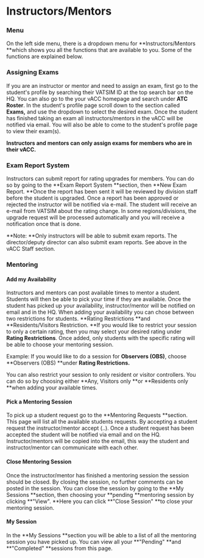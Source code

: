 # Instructors/Mentors

### Menu

On the left side menu, there is a dropdown menu for **Instructors/Mentors **which shows you all the functions that are available to you. Some of the functions are explained below.

### Assigning Exams

If you are an instructor or mentor and need to assign an exam, first go to the student's profile by searching their VATSIM ID at the top search bar on the HQ. You can also go to the your vACC homepage and search under **ATC Roster**. In the student's profile page scroll down to the section called **Exams,** and use the dropdown to select the desired exam. Once the student has finished taking an exam all instructors/mentors in the vACC will be notified via email. You will also be able to come to the student's profile page to view their exam\(s\).

**Instructors and mentors can only assign exams for members who are in their vACC.**

### Exam Report System

Instructors can submit report for rating upgrades for members. You can do so by going to the **Exam Report System **section, then **New Exam Report. **Once the report has been sent it will be reviewed by division staff before the student is upgraded. Once a report has been approved or rejected the instructor will be notified via e-mail. The student will receive an e-mail from VATSIM about the rating change. In some regions/divisions, the upgrade request will be processed automatically and you will receive a notification once that is done.

**Note: **Only instructors will be able to submit exam reports. The director/deputy director can also submit exam reports. See above in the vACC Staff section.

### Mentoring

#### Add my Availability

Instructors and mentors can post available times to mentor a student. Students will then be able to pick your time if they are available. Once the student has picked up your availability, instructor/mentor will be notified on email and in the HQ. When adding your availability you can chose between two restrictions for students. **Rating Restrictions **and **Residents/Visitors Restriction. **If you would like to restrict your session to only a certain rating, then you may select your desired rating under **Rating Restrictions**. Once added, only students with the specific rating will be able to choose your mentoring session.

Example: If you would like to do a session for **Observers \(OBS\)**, choose **Observers \(OBS\) **under **Rating Restrictions.**

You can also restrict your session to only resident or visitor controllers. You can do so by choosing either **Any, Visitors only **or **Residents only **when adding your available times.

#### Pick a Mentoring Session

To pick up a student request go to the **Mentoring Requests **section. This page will list all the available students requests. By accepting a student request the instructor/mentor accept \(..\). Once a student request has been accepted the student will be notified via email and on the HQ. Instructor/mentors will be copied into the email, this way the student and instructor/mentor can communicate with each other.

#### Close Mentoring Session

Once the instructor/mentor has finished a mentoring session the session should be closed. By closing the session, no further comments can be posted in the session. You can close the session by going to the **My Sessions **section, then choosing your **pending **mentoring session by clicking **"View". **Here you can click **"Close Session" **to close your mentoring session.

#### My Session

In the **My Sessions **section you will be able to a list of all the mentoring session you have picked up. You can view all your **"Pending" **and **"Completed" **sessions from this page.

